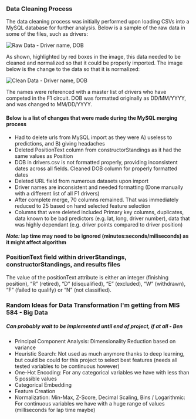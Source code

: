 ### Data Cleaning Process
The data cleaning process was initially performed upon loading CSVs into a MySQL database for further analysis. Below is a sample of the raw data in some of the files, such as drivers:

![Raw Data - Driver name, DOB](https://github.com/PurplelinkPL/MIS-545-Project/blob/master/images/raw-data.PNG)

As shown, highlighted by red boxes in the image, this data needed to be cleaned and normalized so that it could be properly imported. The image below is the change to the data so that it is normalized:

![Clean Data - Driver name, DOB](https://github.com/PurplelinkPL/MIS-545-Project/blob/master/images/clean-data.PNG)

The names were referenced with a master list of drivers who have competed in the F1 circuit. DOB was formatted originally as DD/MM/YYYY, and was changed to MM/DD/YYYY.

#### **Below is a list of changes that were made during the MySQL merging process**

* Had to delete urls from MySQL import as they were A) useless to predictions, and B) giving headaches
* Deleted PositionText column from constructorStandings as it had the same values as Position
* DOB in drivers.csv is not formatted properly, providing inconsistent dates across all fields. Cleaned DOB column for properly formatted dates
* Deleted URL field from numerous datasets upon import
* Driver names are inconsistent and needed formatting (Done manually with a different list of all F1 drivers)
* After complete merge, 70 columns remained. That was immediately reduced to 25 based on hand selected feature selection
* Columns that were deleted included Primary key columns, duplicates, data known to be bad predictors (e.g. lat, long, driver number), data that was highly dependant (e.g. driver points compared to driver position)

**_Note:_ lap time may need to be ignored (minutes:seconds/miliseconds) as it might affect algorithm**

### PositionText field within driverStandings, constructorStandings, and results files
The value of the positionText attribute is either an integer (finishing position), “R” (retired), “D” (disqualified), “E” (excluded), “W” (withdrawn), “F” (failed to qualify) or “N” (not classified).

### Random Ideas for Data Transformation I'm getting from MIS 584 - Big Data
##### Can probably wait to be implemented until end of project, if at all - Ben
* Principal Component Analysis: Dimensionality Reduction based on variance 
* Heuristic Search: Not used as much anymore thanks to deep learning, but could be could for this project to select best features (needs all tested variables to be continuous however)
* One-Hot Encoding: For any categorical variables we have with less than 5 possible values
* Categorical Embedding
* Feature Creation 
* Normalization: Min-Max, Z-Score, Decimal Scaling, Bins / Logarithmic: For continuous variables we have with a huge range of values (milliseconds for lap time maybe)
